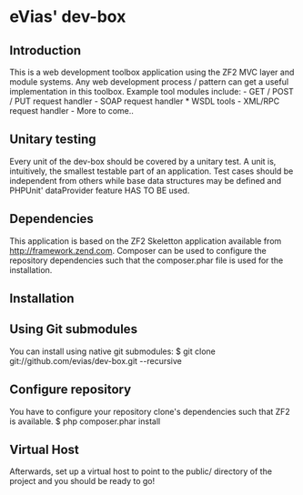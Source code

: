 eVias' dev-box
=======================

Introduction
------------
This is a web development toolbox application using the ZF2 MVC layer and module
systems. Any web development process / pattern can get a useful implementation
in this toolbox. Example tool modules include:
    - GET / POST / PUT request handler
    - SOAP request handler
        * WSDL tools
    - XML/RPC request handler
    - More to come..

Unitary testing
---------------
Every unit of the dev-box should be covered by a unitary test. A unit is, intuitively,
the smallest testable part of an application. Test cases should be independent from others
while base data structures may be defined and PHPUnit' dataProvider feature HAS TO BE used.

Dependencies
------------
This application is based on the ZF2 Skeletton application available from http://framework.zend.com.
Composer can be used to configure the repository dependencies such that the composer.phar file is used
for the installation.

Installation
------------

Using Git submodules
--------------------
You can install using native git submodules:
    $ git clone git://github.com/evias/dev-box.git --recursive

Configure repository
--------------------
You have to configure your repository clone's dependencies such that ZF2 is available.
    $ php composer.phar install

Virtual Host
------------
Afterwards, set up a virtual host to point to the public/ directory of the
project and you should be ready to go!

